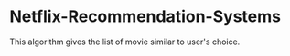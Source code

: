 # Netflix-Recommendation-Systems


This algorithm gives the list of movie similar to user's choice.
